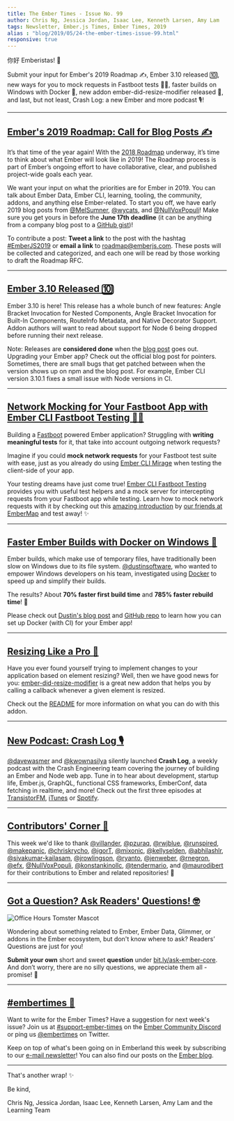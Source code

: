 ```yaml
---
title: The Ember Times - Issue No. 99
author: Chris Ng, Jessica Jordan, Isaac Lee, Kenneth Larsen, Amy Lam
tags: Newsletter, Ember.js Times, Ember Times, 2019
alias : "blog/2019/05/24-the-ember-times-issue-99.html"
responsive: true
---
```


你好 Emberistas! 🐹

Submit your input for Ember's 2019 Roadmap ✍️,
Ember 3.10 released 🔟,
new ways for you to mock requests in Fastboot tests 👢💨,
faster builds on Windows with Docker 🐳,
new addon ember-did-resize-modifier released 📐,
and last, but not least, Crash Log: a new Ember and more podcast 🎙!  

---

## [Ember's 2019 Roadmap: Call for Blog Posts ✍️](https://blog.emberjs.com/2019/05/20/ember-2019-roadmap-call-for-posts.html)

It’s that time of the year again! With the [2018 Roadmap](https://github.com/emberjs/rfcs/blob/master/text/0364-roadmap-2018.md) underway, it’s time to think about what Ember will look like in 2019! The Roadmap process is part of Ember’s ongoing effort to have collaborative, clear, and published project-wide goals each year.

We want your input on what the priorities are for Ember in 2019. You can talk about Ember Data, Ember CLI, learning, tooling, the community, addons, and anything else Ember-related. To start you off, we have early 2019 blog posts from [@MelSumner](http://www.melsumner.com/blog/ember/the-road-goes-data-way/), [@wycats](https://yehudakatz.com/2019/05/20/ember-2019/), and [@NullVoxPopuli](https://nullvoxpopuli.com/2019-05-14-ember-2019-roadmap/)! Make sure you get yours in before the **June 17th deadline** (it can be anything from a company blog post to a [GitHub gist](https://gist.github.com/))!

To contribute a post: **Tweet a link** to the post with the hashtag [#EmberJS2019](https://twitter.com/hashtag/emberjs2019) or **email a link** to [roadmap@emberjs.com](mailto:roadmap@emberjs.com). These posts will be collected and categorized, and each one will be read by those working to draft the Roadmap RFC.

---

## [Ember 3.10 Released 🔟](https://blog.emberjs.com/2019/05/21/ember-3-10-released.html)

Ember 3.10 is here! This release has a whole bunch of new features: Angle Bracket Invocation for Nested Components, Angle Bracket Invocation for Built-In Components, RouteInfo Metadata, and Native Decorator Support. Addon authors will want to read about support for Node 6 being dropped before running their next release. 

Note: Releases are **considered done** when the [blog post](https://blog.emberjs.com/2019/05/21/ember-3-10-released.html) goes out. Upgrading your Ember app? Check out the official blog post for pointers. Sometimes, there are small bugs that get patched between when the version shows up on npm and the blog post. For example, Ember CLI version 3.10.1 fixes a small issue with Node versions in CI. 

---

## [Network Mocking for Your Fastboot App with Ember CLI Fastboot Testing 👢💨](https://twitter.com/samselikoff/status/1126510237723193345)

Building a [Fastboot](https://ember-fastboot.com/) powered Ember application? Struggling with **writing meaningful tests** for it, that take into account outgoing network requests?

Imagine if you could **mock network requests** for your Fastboot test suite with ease, just as you already do using [Ember CLI Mirage](https://www.ember-cli-mirage.com/) when testing the client-side of your app.

Your testing dreams have just come true! [Ember CLI Fastboot Testing](https://embermap.github.io/ember-cli-fastboot-testing/) provides you with useful test helpers and a mock server for intercepting requests from your Fastboot app while testing. Learn how to mock network requests with it by checking out this [amazing introduction](https://embermap.com/video/fastboot-network-mocking) by [our friends at EmberMap](https://embermap.com) and test away! ✨

---

## [Faster Ember Builds with Docker on Windows 🐳](https://dev.to/dustinsoftware/build-hacks-faster-ember-builds-with-docker-on-windows-7e1)

Ember builds, which make use of temporary files, have traditionally been slow on Windows due to its file system. [@dustinsoftware](https://github.com/dustinsoftware), who wanted to empower Windows developers on his team, investigated using [Docker](https://docs.docker.com/docker-for-windows/) to speed up and simplify their builds.

The results? About **70% faster first build time** and **785% faster rebuild time**! 🙌

Please check out [Dustin's blog post](https://dev.to/dustinsoftware/build-hacks-faster-ember-builds-with-docker-on-windows-7e1) and [GitHub repo](https://github.com/dustinsoftware/ember-docker-starter) to learn how you can set up Docker (with CI) for your Ember app!

---

## [Resizing Like a Pro 📐](https://github.com/gmurphey/ember-did-resize-modifier)

Have you ever found yourself trying to implement changes to your application based on element resizing? Well, then we have good news for you: [ember-did-resize-modifier](https://github.com/gmurphey/ember-did-resize-modifier) is a great new addon that helps you by calling a callback whenever a given element is resized.

Check out the [README](https://github.com/gmurphey/ember-did-resize-modifier#readme) for more information on what you can do with this addon.

---

## [New Podcast: Crash Log 🎙](https://crashlog.transistor.fm/)

[@davewasmer](https://github.com/davewasmer) and [@kwownasilya](https://github.com/knownasilya) silently launched **Crash Log**, a weekly podcast with the Crash Engineering team covering the journey of building an Ember and Node web app. Tune in to hear about development, startup life, Ember.js, GraphQL, functional CSS frameworks, EmberConf, data fetching in realtime, and more! Check out the first three episodes at [TransistorFM](https://crashlog.transistor.fm/), [iTunes](https://podcasts.apple.com/us/podcast/crash-log/id1462819338) or [Spotify](https://open.spotify.com/show/2gKJbmJCvCKJV0KfnUNI0b).

---

## [Contributors' Corner 👏](https://guides.emberjs.com/release/contributing/repositories/)

<p>This week we'd like to thank <a href="https://github.com/villander" target="gh-user">@villander</a>, <a href="https://github.com/pzuraq" target="gh-user">@pzuraq</a>, <a href="https://github.com/rwjblue" target="gh-user">@rwjblue</a>, <a href="https://github.com/runspired" target="gh-user">@runspired</a>, <a href="https://github.com/makepanic" target="gh-user">@makepanic</a>, <a href="https://github.com/chriskrycho" target="gh-user">@chriskrycho</a>, <a href="https://github.com/igorT" target="gh-user">@igorT</a>, <a href="https://github.com/mixonic" target="gh-user">@mixonic</a>, <a href="https://github.com/kellyselden" target="gh-user">@kellyselden</a>, <a href="https://github.com/abhilashlr" target="gh-user">@abhilashlr</a>, <a href="https://github.com/sivakumar-kailasam" target="gh-user">@sivakumar-kailasam</a>, <a href="https://github.com/jrowlingson" target="gh-user">@jrowlingson</a>, <a href="https://github.com/ryanto" target="gh-user">@ryanto</a>, <a href="https://github.com/jenweber" target="gh-user">@jenweber</a>, <a href="https://github.com/rnegron" target="gh-user">@rnegron</a>, <a href="https://github.com/efx" target="gh-user">@efx</a>, <a href="https://github.com/NullVoxPopuli" target="gh-user">@NullVoxPopuli</a>, <a href="https://github.com/konstankinollc" target="gh-user">@konstankinollc</a>, <a href="https://github.com/tendermario" target="gh-user">@tendermario</a>, and <a href="https://github.com/maurodibert" target="gh-user">@maurodibert</a> for their contributions to Ember and related repositories! 💖</p>

---

## [Got a Question? Ask Readers' Questions! 🤓](https://docs.google.com/forms/d/e/1FAIpQLScqu7Lw_9cIkRtAiXKitgkAo4xX_pV1pdCfMJgIr6Py1V-9Og/viewform)

<div class="blog-row">
  <img class="float-right small transparent padded" alt="Office Hours Tomster Mascot" title="Readers' Questions" src="/images/tomsters/officehours.png" />

  <p>Wondering about something related to Ember, Ember Data, Glimmer, or addons in the Ember ecosystem, but don't know where to ask? Readers’ Questions are just for you!</p>

<p><strong>Submit your own</strong> short and sweet <strong>question</strong> under <a href="https://bit.ly/ask-ember-core" target="rq">bit.ly/ask-ember-core</a>. And don’t worry, there are no silly questions, we appreciate them all - promise! 🤞</p>

</div>

---

## [#embertimes 📰](https://blog.emberjs.com/tags/newsletter.html)

Want to write for the Ember Times? Have a suggestion for next week's issue? Join us at [#support-ember-times](https://discordapp.com/channels/480462759797063690/485450546887786506) on the [Ember Community Discord](https://discordapp.com/invite/zT3asNS) or ping us [@embertimes](https://twitter.com/embertimes) on Twitter.

Keep on top of what's been going on in Emberland this week by subscribing to our [e-mail newsletter](https://the-emberjs-times.ongoodbits.com/)! You can also find our posts on the [Ember blog](https://emberjs.com/blog/tags/newsletter.html).

---

That's another wrap! ✨

Be kind,

Chris Ng, Jessica Jordan, Isaac Lee, Kenneth Larsen, Amy Lam and the Learning Team
